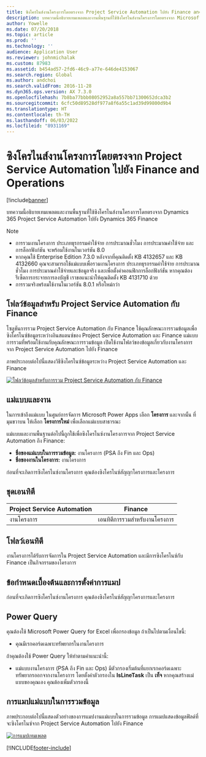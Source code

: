 ```yaml
---
title: ซิงโครไนส์งานโครงการโดยตรงจาก Project Service Automation ไปยัง Finance and Operations
description: บทความนี้อธิบายเทมเพลตและงานพื้นฐานที่ใช้ซิงโครไนส์งานโครงการโดยตรงจาก Microsoft Dynamics 365 Project Service Automation ไปยัง Dynamics 365 Finance
author: Yowelle
ms.date: 07/20/2018
ms.topic: article
ms.prod: ''
ms.technology: ''
audience: Application User
ms.reviewer: johnmichalak
ms.custom: 87983
ms.assetid: b454ad57-2fd6-46c9-a77e-646de4153067
ms.search.region: Global
ms.author: andchoi
ms.search.validFrom: 2016-11-28
ms.dyn365.ops.version: AX 7.3.0
ms.openlocfilehash: 7b8ba77bbb08052952a8a557bb71300652dca3b2
ms.sourcegitcommit: 6cfc50d89528df977a8f6a55c1ad39d99800d9b4
ms.translationtype: HT
ms.contentlocale: th-TH
ms.lasthandoff: 06/03/2022
ms.locfileid: "8931169"
---
```

# <a name="synchronize-project-tasks-directly-from-project-service-automation-to-finance-and-operations"></a>ซิงโครไนส์งานโครงการโดยตรงจาก Project Service Automation ไปยัง Finance and Operations

[!include[banner](../includes/banner.md)]

บทความนี้อธิบายเทมเพลตและงานพื้นฐานที่ใช้ซิงโครไนส์งานโครงการโดยตรงจาก Dynamics 365 Project Service Automation ไปยัง Dynamics 365 Finance

> [!NOTE]
> - การรวมงานโครงการ ประเภทธุรกรรมค่าใช้จ่าย การประมาณชั่วโมง การประมาณค่าใช้จ่าย และการล็อกฟังก์ชัน จะพร้อมใช้งานในเวอร์ชัน 8.0
> - หากคุณใช้ Enterprise Edition 7.3.0 หลังจากที่คุณติดตั้ง KB 4132657 และ KB 4132660 คุณจะสามารถใช้แม่แบบเพื่อรวมงานโครงการ ประเภทธุรกรรมค่าใช้จ่าย การประมาณชั่วโมง การประมาณค่าใช้จ่ายและข้อมูลจริง และเพื่อตั้งค่าคอนฟิกการล็อกฟังก์ชัน หากคุณต้องรีเซ็ตการกระจายการลงบัญชี เราขอแนะนำให้คุณติดตั้ง KB 4131710 ด้วย
> - การรวมจริงพร้อมใช้งานในเวอร์ชัน 8.0.1 หรือใหม่กว่า

## <a name="data-flow-for-project-service-automation-to-finance"></a>โฟลว์ข้อมูลสำหรับ Project Service Automation กับ Finance

โซลูชันการรวม Project Service Automation กับ Finance ใช้คุณลักษณะการรวมข้อมูลเพื่อซิงโครไนซ์ข้อมูลระหว่างอินสแตนซ์ของ Project Service Automation และ Finance แม่แบบการรวมที่พร้อมใช้งานกับคุณลักษณะการรวมข้อมูล เปิดใช้งานโฟลว์ของข้อมูลเกี่ยวกับงานโครงการจาก Project Service Automation ไปยัง Finance

ภาพประกอบต่อไปนี้แสดงวิธีซิงโครไนซ์ข้อมูลระหว่าง Project Service Automation และ Finance

[![โฟลว์ข้อมูลสำหรับการรวม Project Service Automation กับ Finance](./media/ProjectTasksFlow.png)](./media/ProjectTasksFlow.png)

## <a name="template-and-task"></a>แม่แบบและงาน

ในการเข้าถึงแม่แบบ ในศูนย์การจัดการ Microsoft Power Apps เลือก **โครงการ** และจากนั้น ที่มุมขวาบน ให้เลือก **โครงการใหม่** เพื่อเลือกแม่แบบสาธารณะ

แม่แบบและงานพื้นฐานต่อไปนี้ถูกใช้เพื่อซิงโครไนซ์งานโครงการจาก Project Service Automation ถึง Finance:

- **ชื่อของแม่แบบในการรวมข้อมูล:** งานโครงการ (PSA ถึง Fin และ Ops)
- **ชื่อของงานในโครงการ:** งานโครงการ

ก่อนที่จะเกิดการซิงโครไนซ์งานโครงการ คุณต้องซิงโครไนซ์สัญญาโครงการและโครงการ

## <a name="entity-set"></a>ชุดเอนทิตี

| Project Service Automation | Finance                             |
|----------------------------|-------------------------------------|
| งานโครงการ              | เอนทิตีการรวมสำหรับงานโครงการ |

## <a name="entity-flow"></a>โฟลว์เอนทิตี

งานโครงการได้รับการจัดการใน Project Service Automation และมีการซิงโครไนซ์กับ Finance เป็นกิจกรรมของโครงการ

## <a name="prerequisites-and-mapping-setup"></a>ข้อกำหนดเบื้องต้นและการตั้งค่าการแมป

ก่อนที่จะเกิดการซิงโครไนซ์งานโครงการ คุณต้องซิงโครไนซ์สัญญาโครงการและโครงการ

## <a name="power-query"></a>Power Query

คุณต้องใช้ Microsoft Power Query for Excel เพื่อกรองข้อมูล ถ้าเป็นไปตามเงื่อนไขนี้:

- คุณมีเรกคอร์ดเฉพาะทรัพยากรในงานโครงการ

ถ้าคุณต้องใช้ Power Query ให้ทำตามคำแนะนำนี้:

- แม่แบบงานโครงการ (PSA ถึง Fin และ Ops) มีตัวกรองเริ่มต้นที่แยกเรกคอร์ดเฉพาะทรัพยากรออกจากงานโครงการ โดยตั้งค่าตัวกรองใน **IsLineTask** เป็น **เท็จ** หากคุณสร้างแม่แบบของคุณเอง คุณต้องเพิ่มตัวกรองนี้

## <a name="template-mapping-in-data-integration"></a>การแมปแม่แบบในการรวมข้อมูล

ภาพประกอบต่อไปนี้แสดงตัวอย่างของการแมปงานแม่แบบในการรวมข้อมูล การแมปแสดงข้อมูลฟิลด์ที่จะซิงโครไนซ์จาก Project Service Automation ไปยัง Finance

[![การแมปเทมเพลต](./media/ProjectTasksMapping.png)](./media/ProjectTasksMapping.png)


[!INCLUDE[footer-include](../includes/footer-banner.md)]
